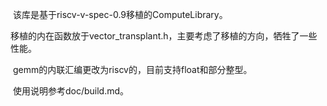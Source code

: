 ​	该库是基于riscv-v-spec-0.9移植的ComputeLibrary。

​	移植的内在函数放于vector_transplant.h，主要考虑了移植的方向，牺牲了一些性能。

​	gemm的内联汇编更改为riscv的，目前支持float和部分整型。

​	使用说明参考doc/build.md。

